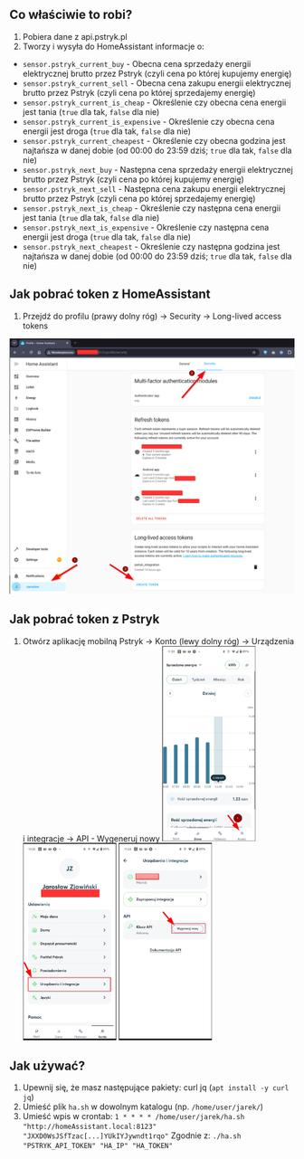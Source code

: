 ## Co właściwie to robi?
1. Pobiera dane z api.pstryk.pl 
2. Tworzy i wysyła do HomeAssistant informacje o: 
- `sensor.pstryk_current_buy` - Obecna cena sprzedaży energii elektrycznej brutto przez Pstryk (czyli cena po której kupujemy energię)
- `sensor.pstryk_current_sell` - Obecna cena zakupu energii elektrycznej brutto przez Pstryk (czyli cena po której sprzedajemy energię)
- `sensor.pstryk_current_is_cheap` - Określenie czy obecna cena energii jest tania (`true` dla tak, `false` dla nie)
- `sensor.pstryk_current_is_expensive` - Określenie czy obecna cena energii jest droga (`true` dla tak, `false` dla nie)
- `sensor.pstryk_current_cheapest` - Określenie czy obecna godzina jest najtańsza w danej dobie (od 00:00 do 23:59 dziś; `true` dla tak, `false` dla nie)
- `sensor.pstryk_next_buy` - Następna cena sprzedaży energii elektrycznej brutto przez Pstryk (czyli cena po której kupujemy energię)
- `sensor.pstryk_next_sell` - Następna cena zakupu energii elektrycznej brutto przez Pstryk (czyli cena po której sprzedajemy energię)
- `sensor.pstryk_next_is_cheap` - Określenie czy następna cena energii jest tania (`true` dla tak, `false` dla nie)
- `sensor.pstryk_next_is_expensive` - Określenie czy następna cena energii jest droga (`true` dla tak, `false` dla nie)
- `sensor.pstryk_next_cheapest` - Określenie czy następna godzina jest najtańsza w danej dobie (od 00:00 do 23:59 dziś; `true` dla tak, `false` dla nie)


## Jak pobrać token z HomeAssistant
1. Przejdź do profilu (prawy dolny róg) -> Security -> Long-lived access tokens
<img src="files/image.png"/>

## Jak pobrać token z Pstryk
1. Otwórz aplikację mobilną Pstryk -> Konto (lewy dolny róg) -> Urządzenia i integracje -> API - Wygeneruj nowy
<img src="files/image-1.png" width="165"/> <img src="files/image-2.png" width="165"/> <img src="files/image-3.png" width="165"/> 

## Jak używać?
1. Upewnij się, że masz następujące pakiety: curl jq (`apt install -y curl jq`)
2. Umieść plik `ha.sh` w dowolnym katalogu (np. `/home/user/jarek/`)
3. Umieść wpis w crontab: `1 * * * * /home/user/jarek/ha.sh "http://homeAssistant.local:8123" "JXXD0WsJSfTzac[...]YUkIYJywndt1rqo"` Zgodnie z: `./ha.sh "PSTRYK_API_TOKEN" "HA_IP" "HA_TOKEN"`